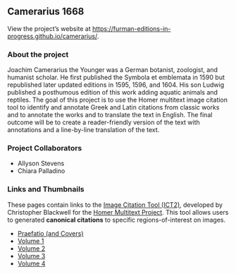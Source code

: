 ## Camerarius 1668

View the project’s website at <https://furman-editions-in-progress.github.io/camerarius/>.

### About the project

Joachim Camerarius the Younger was a German botanist, zoologist, and humanist scholar. He first published the Symbola et emblemata in 1590 but republished later updated editions in 1595, 1596, and 1604. His son Ludwig published a posthumous edition of this work adding aquatic animals and reptiles. The goal of this project is to use the Homer multitext image citation tool to identify and annotate Greek and Latin citations from classic works and to annotate the works and to translate the text in English. The final outcome will be to create a reader-friendly version of the text with annotations and a line-by-line translation of the text.

### Project Collaborators

- Allyson Stevens
- Chiara Palladino


### Links and Thumbnails

These pages contain links to the [Image Citation Tool (ICT2)](http://www.homermultitext.org/ict2/index.html?urn=urn:cite2:fufolio:camerarius1668.2020a:01_00002), developed by Christopher Blackwell for the [Homer Multitext Project](www.homermultitext.org). This tool allows users to generated **canonical citations** to specific regions-of-interest on images.

- [Praefatio (and Covers)](praef_thumbs.md)
- [Volume 1](vol1_thumbs.md)
- [Volume 2](vol2_thumbs.md)
- [Volume 3](vol3_thumbs.md)
- [Volume 4](vol4_thumbs.md)


